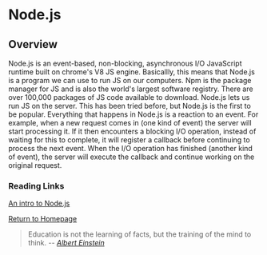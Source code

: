 # Node.js
 
  
## Overview
Node.js is an event-based, non-blocking, asynchronous I/O  JavaScript runtime built on chrome's V8 JS engine. Basicallly, this means that Node.js is a program we can use to run JS on our computers.
Npm is the package manager for JS and is also the world's largest software registry. There are over 100,000 packages of JS code available to download.
Node.js lets us run JS on the server.  This has been tried before, but Node.js is the first to be popular.  Everything that happens in Node.js is a reaction to an event. For example, when a new request comes in (one kind of event) the server will start processing it. If it then encounters a blocking I/O operation, instead of waiting for this to complete, it will register a callback before continuing to process the next event. When the I/O operation has finished (another kind of event), the server will execute the callback and continue working on the original request. 






### Reading Links
[An intro to Node.js](https://www.sitepoint.com/an-introduction-to-node-js/301.html)




[Return to Homepage](https://claudiobailon.github.io/reading-notes/)


 
>Education is not the learning of facts,
>but the training of the mind to think.
> -- <cite>[Albert Einstein][1]</cite>

[1]:https://www.goodreads.com/quotes/6137386-education-is-not-the-learning-of-facts-but-the-training 